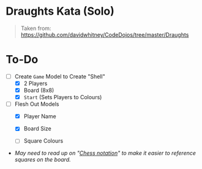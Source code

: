 # Draughts Kata (Solo)

> Taken from: https://github.com/davidwhitney/CodeDojos/tree/master/Draughts

# To-Do

- [ ] Create `Game` Model to Create "Shell"
    - [x] 2 Players
    - [x] Board (8x8)
    - [x] `Start` (Sets Players to Colours)
- [ ] Flesh Out Models
    - [x] Player Name
    - [x] Board Size
    - [ ] Square Colours


- _May need to read up on "[Chess notation](https://en.wikipedia.org/wiki/Chess_notation)" to make it easier to reference squares on the board._